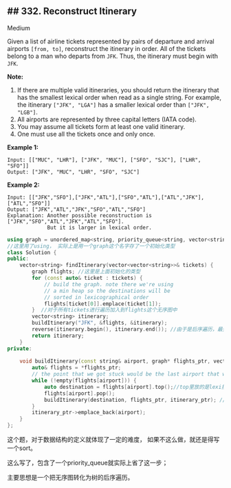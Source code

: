 ## \## 332. Reconstruct Itinerary

Medium

Given a list of airline tickets represented by pairs of departure and arrival airports `[from, to]`, reconstruct the itinerary in order. All of the tickets belong to a man who departs from `JFK`. Thus, the itinerary must begin with `JFK`.

**Note:**

1. If there are multiple valid itineraries, you should return the  itinerary that has the smallest lexical order when read as a single  string. For example, the itinerary `["JFK", "LGA"]` has a smaller lexical order than `["JFK", "LGB"]`.
2. All airports are represented by three capital letters (IATA code).
3. You may assume all tickets form at least one valid itinerary.
4. One must use all the tickets once and only once.

**Example 1:**

```
Input: [["MUC", "LHR"], ["JFK", "MUC"], ["SFO", "SJC"], ["LHR", "SFO"]]
Output: ["JFK", "MUC", "LHR", "SFO", "SJC"]
```

**Example 2:**

```
Input: [["JFK","SFO"],["JFK","ATL"],["SFO","ATL"],["ATL","JFK"],["ATL","SFO"]]
Output: ["JFK","ATL","JFK","SFO","ATL","SFO"]
Explanation: Another possible reconstruction is ["JFK","SFO","ATL","JFK","ATL","SFO"].
             But it is larger in lexical order.
```





```c++
using graph = unordered_map<string, priority_queue<string, vector<string>, greater<>>>;
//这里用了using， 实际上是用一个graph这个名字存了一个初始化类型
class Solution {
public:
    vector<string> findItinerary(vector<vector<string>>& tickets) {
        graph flights; //这里是上面初始化的类型 
        for (const auto& ticket : tickets) {
            // build the graph. note there we're using
            // a min heap so the destinations will be
            // sorted in lexicographical order
            flights[ticket[0]].emplace(ticket[1]);
        }  //对于所有tickets进行遍历加入到flights这个无序图中
        vector<string> itinerary;
        buildItinerary("JFK", &flights, &itinerary);
        reverse(itinerary.begin(), itinerary.end()); //由于是后序遍历，最先访问的结果最后入ans，所以这里进行数组的reverse;
        return itinerary;
    }
private:
    
    void buildItinerary(const string& airport, graph* flights_ptr, vector<string>* itinerary_ptr) {  //这里也是graph是那个using定义的数据结构
        auto& flights = *flights_ptr;
		// the point that we got stuck would be the last airport that we visit
        while (!empty(flights[airport])) {
            auto destination = flights[airport].top();//top里放的是lexi排前面的目的地
            flights[airport].pop();
            buildItinerary(destination, flights_ptr, itinerary_ptr); //进行递归调用 
        }
        itinerary_ptr->emplace_back(airport);
    }
};
```



这个题，对于数据结构的定义就体现了一定的难度， 如果不这么做，就还是得写一个sort。 

这么写了，包含了一个priority_queue就实际上省了这一步；

主要思想是一个把无序图转化为树的后序遍历。

